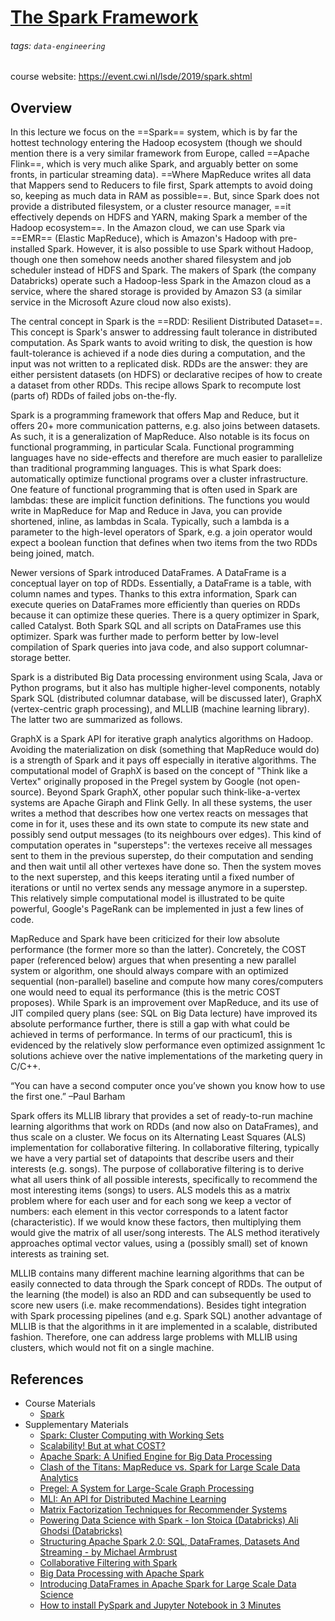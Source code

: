 # [The Spark Framework](https://hackmd.io/@distributed-systems-engineering/spark)

###### tags: `data-engineering`

course website: https://event.cwi.nl/lsde/2019/spark.shtml

## Overview 

In this lecture we focus on the ==Spark== system, which is by far the hottest technology entering the Hadoop ecosystem (though we should mention there is a very similar framework from Europe, called ==Apache Flink==, which is very much alike Spark, and arguably better on some fronts, in particular streaming data). ==Where MapReduce writes all data that Mappers send to Reducers to file first, Spark attempts to avoid doing so, keeping as much data in RAM as possible==. But, since Spark does not provide a distributed filesystem, or a cluster resource manager, ==it effectively depends on HDFS and YARN, making Spark a member of the Hadoop ecosystem==. In the Amazon cloud, we can use Spark via ==EMR== (Elastic MapReduce), which is Amazon's Hadoop with pre-installed Spark. However, it is also possible to use Spark without Hadoop, though one then somehow needs another shared filesystem and job scheduler instead of HDFS and Spark. The makers of Spark (the company Databricks) operate such a Hadoop-less Spark in the Amazon cloud as a service, where the shared storage is provided by Amazon S3 (a similar service in the Microsoft Azure cloud now also exists).

The central concept in Spark is the ==RDD: Resilient Distributed Dataset==. This concept is Spark's answer to addressing fault tolerance in distributed computation. As Spark wants to avoid writing to disk, the question is how fault-tolerance is achieved if a node dies during a computation, and the input was not written to a replicated disk. RDDs are the answer: they are either persistent datasets (on HDFS) or declarative recipes of how to create a dataset from other RDDs. This recipe allows Spark to recompute lost (parts of) RDDs of failed jobs on-the-fly.

Spark is a programming framework that offers Map and Reduce, but it offers 20+ more communication patterns, e.g. also joins between datasets. As such, it is a generalization of MapReduce. Also notable is its focus on functional programming, in particular Scala. Functional programming languages have no side-effects and therefore are much easier to parallelize than traditional programming languages. This is what Spark does: automatically optimize functional programs over a cluster infrastructure. One feature of functional programming that is often used in Spark are lambdas: these are implicit function definitions. The functions you would write in MapReduce for Map and Reduce in Java, you can provide shortened, inline, as lambdas in Scala. Typically, such a lambda is a parameter to the high-level operators of Spark, e.g. a join operator would expect a boolean function that defines when two items from the two RDDs being joined, match.

Newer versions of Spark introduced DataFrames. A DataFrame is a conceptual layer on top of RDDs. Essentially, a DataFrame is a table, with column names and types. Thanks to this extra information, Spark can execute queries on DataFrames more efficiently than queries on RDDs because it can optimize these queries. There is a query optimizer in Spark, called Catalyst. Both Spark SQL and all scripts on DataFrames use this optimizer. Spark was further made to perform better by low-level compilation of Spark queries into java code, and also support columnar-storage better.

Spark is a distributed Big Data processing environment using Scala, Java or Python programs, but it also has multiple higher-level components, notably Spark SQL (distributed columnar database, will be discussed later), GraphX (vertex-centric graph processing), and MLLIB (machine learning library). The latter two are summarized as follows.

GraphX is a Spark API for iterative graph analytics algorithms on Hadoop. Avoiding the materialization on disk (something that MapReduce would do) is a strength of Spark and it pays off especially in iterative algorithms. The computational model of GraphX is based on the concept of "Think like a Vertex" originally proposed in the Pregel system by Google (not open-source). Beyond Spark GraphX, other popular such think-like-a-vertex systems are Apache Giraph and Flink Gelly. In all these systems, the user writes a method that describes how one vertex reacts on messages that come in for it, uses these and its own state to compute its new state and possibly send output messages (to its neighbours over edges). This kind of computation operates in "supersteps": the vertexes receive all messages sent to them in the previous superstep, do their computation and sending and then wait until all other vertexes have done so. Then the system moves to the next superstep, and this keeps iterating until a fixed number of iterations or until no vertex sends any message anymore in a superstep. This relatively simple computational model is illustrated to be quite powerful, Google's PageRank can be implemented in just a few lines of code.

MapReduce and Spark have been criticized for their low absolute performance (the former more so than the latter). Concretely, the COST paper (referenced below) argues that when presenting a new parallel system or algorithm, one should always compare with an optimized sequential (non-parallel) baseline and compute how many cores/computers one would need to equal its performance (this is the metric COST proposes). While Spark is an improvement over MapReduce, and its use of JIT compiled query plans (see: SQL on Big Data lecture) have improved its absolute performance further, there is still a gap with what could be achieved in terms of performance. In terms of our practicum1, this is evidenced by the relatively slow performance even optimized assignment 1c solutions achieve over the native implementations of the marketing query in C/C++.

“You can have a second computer once you’ve shown you know how to use the first one.” –Paul Barham

Spark offers its MLLIB library that provides a set of ready-to-run machine learning algorithms that work on RDDs (and now also on DataFrames), and thus scale on a cluster. We focus on its Alternating Least Squares (ALS) implementation for collaborative filtering. In collaborative filtering, typically we have a very partial set of datapoints that describe users and their interests (e.g. songs). The purpose of collaborative filtering is to derive what all users think of all possible interests, specifically to recommend the most interesting items (songs) to users. ALS models this as a matrix problem where for each user and for each song we keep a vector of numbers: each element in this vector corresponds to a latent factor (characteristic). If we would know these factors, then multiplying them would give the matrix of all user/song interests. The ALS method iteratively approaches optimal vector values, using a (possibly small) set of known interests as training set.

MLLIB contains many different machine learning algorithms that can be easily connected to data through the Spark concept of RDDs. The output of the learning (the model) is also an RDD and can subsequently be used to score new users (i.e. make recommendations). Besides tight integration with Spark processing pipelines (and e.g. Spark SQL) another advantage of MLLIB is that the algorithms in it are implemented in a scalable, distributed fashion. Therefore, one can address large problems with MLLIB using clusters, which would not fit on a single machine.

## References

- Course Materials
    - [Spark](https://github.com/cyyeh/large-scale-data-engineering/blob/master/spark/04-The%20Spark%20Framework.pdf)
- Supplementary Materials
    - [Spark: Cluster Computing with Working Sets](https://github.com/cyyeh/large-scale-data-engineering/blob/master/spark/spark.pdf)
    - [Scalability! But at what COST?](https://github.com/cyyeh/large-scale-data-engineering/blob/master/spark/cost.pdf)
    - [Apache Spark: A Unified Engine for Big Data Processing](https://github.com/cyyeh/large-scale-data-engineering/blob/master/spark/spark-cacm.pdf)
    - [Clash of the Titans: MapReduce vs. Spark for Large Scale Data Analytics](https://github.com/cyyeh/large-scale-data-engineering/blob/master/spark/mapreduce-vs-spark.pdf)
    - [Pregel: A System for Large-Scale Graph Processing](https://github.com/cyyeh/large-scale-data-engineering/blob/master/spark/pregel.pdf)
    - [MLI: An API for Distributed Machine Learning](https://github.com/cyyeh/large-scale-data-engineering/blob/master/spark/mli.pdf)
    - [Matrix Factorization Techniques for Recommender Systems](https://github.com/cyyeh/large-scale-data-engineering/blob/master/spark/matrixfactorization.pdf)
    - [Powering Data Science with Spark - Ion Stoica (Databricks) Ali Ghodsi (Databricks)](https://www.youtube.com/watch?v=GuVvNjZaxTs)
    - [Structuring Apache Spark 2.0: SQL, DataFrames, Datasets And Streaming - by Michael Armbrust](https://www.youtube.com/watch?v=1a4pgYzeFwE)
    - [Collaborative Filtering with Spark](https://www.slideshare.net/MrChrisJohnson/collaborative-filtering-with-spark)
    - [Big Data Processing with Apache Spark](https://www.infoq.com/articles/apache-spark-introduction/)
    - [Introducing DataFrames in Apache Spark for Large Scale Data Science](https://databricks.com/blog/2015/02/17/introducing-dataframes-in-spark-for-large-scale-data-science.html)
    - [How to install PySpark and Jupyter Notebook in 3 Minutes](https://www.sicara.ai/blog/2017-05-02-get-started-pyspark-jupyter-notebook-3-minutes)